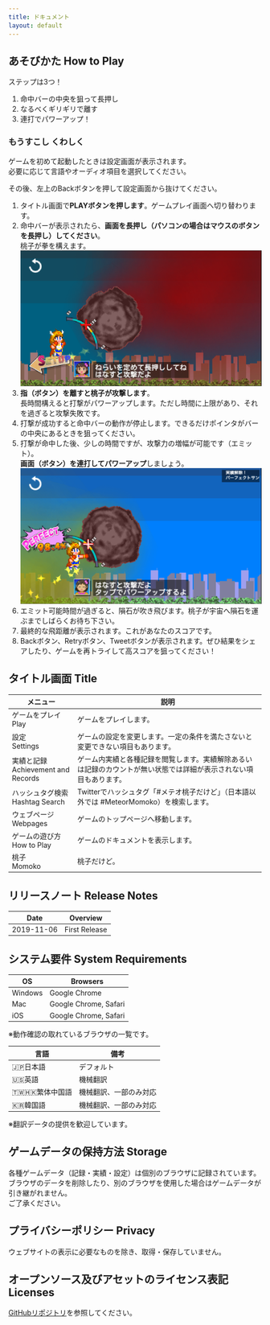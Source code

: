 ```yaml
---
title: ドキュメント
layout: default
---
```


## あそびかた How to Play
ステップは3つ！

1. 命中バーの中央を狙って長押し
1. なるべくギリギリで離す
1. 連打でパワーアップ！

### もうすこし くわしく
ゲームを初めて起動したときは設定画面が表示されます。<br>
必要に応じて言語やオーディオ項目を選択してください。

その後、左上のBackボタンを押して設定画面から抜けてください。

1. タイトル画面で**PLAYボタンを押します**。ゲームプレイ画面へ切り替わります。
1. 命中バーが表示されたら、**画面を長押し（パソコンの場合はマウスのボタンを長押し）してください**。<br>桃子が拳を構えます。<br>![操作方法](Res/Press/playimage-play01.png)
1. **指（ボタン）を離すと桃子が攻撃します**。<br>長時間構えると打撃がパワーアップします。ただし時間に上限があり、それを過ぎると攻撃失敗です。
1. 打撃が成功すると命中バーの動作が停止します。できるだけポインタがバーの中央にあるときを狙ってください。
1. 打撃が命中した後、少しの時間ですが、攻撃力の増幅が可能です（エミット）。<br>**画面（ボタン）を連打してパワーアップ**しましょう。<br>![操作方法](Res/Press/playimage-play03.png)
1. エミット可能時間が過ぎると、隕石が吹き飛びます。桃子が宇宙へ隕石を運ぶまでしばらくお待ち下さい。
1. 最終的な飛距離が表示されます。これがあなたのスコアです。
1. Backボタン、Retryボタン、Tweetボタンが表示されます。ぜひ結果をシェアしたり、ゲームを再トライして高スコアを狙ってください！


## タイトル画面 Title

|メニュー|説明
|---|---
|ゲームをプレイ<br>Play|ゲームをプレイします。
|設定<br>Settings|ゲームの設定を変更します。一定の条件を満たさないと変更できない項目もあります。
|実績と記録<br>Achievement and Records|ゲーム内実績と各種記録を閲覧します。実績解除あるいは記録のカウントが無い状態では詳細が表示されない項目もあります。
|ハッシュタグ検索<br>Hashtag Search|Twitterでハッシュタグ「#メテオ桃子だけど」（日本語以外では #MeteorMomoko）を検索します。
|ウェブページ<br>Webpages|ゲームのトップページへ移動します。
|ゲームの遊び方<br>How to Play|ゲームのドキュメントを表示します。
|桃子<br>Momoko|桃子だけど。


## リリースノート Release Notes

|Date|Overview
|---|---
|2019-11-06|First Release


## システム要件 System Requirements

|OS|Browsers
|---|---
|Windows|Google Chrome
|Mac|Google Chrome, Safari
|iOS|Google Chrome, Safari

※動作確認の取れているブラウザの一覧です。


|言語|備考
|--|--
|🇯🇵日本語|デフォルト
|🇺🇸英語|機械翻訳
|🇹🇼🇭🇰繁体中国語|機械翻訳、一部のみ対応
|🇰🇷韓国語|機械翻訳、一部のみ対応

※翻訳データの提供を歓迎しています。


## ゲームデータの保持方法 Storage
各種ゲームデータ（記録・実績・設定）は個別のブラウザに記録されています。<br>
ブラウザのデータを削除したり、別のブラウザを使用した場合はゲームデータが引き継がれません。<br>
ご了承ください。


## プライバシーポリシー Privacy
ウェブサイトの表示に必要なものを除き、取得・保存していません。

## オープンソース及びアセットのライセンス表記 Licenses
[GitHubリポジトリ](https://github.com/R-F-D/MeteorStriker)を参照してください。

